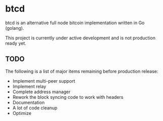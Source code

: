 btcd
====

btcd is an alternative full node bitcoin implementation written in Go (golang).

This project is currently under active development and is not production ready
yet.

## TODO

The following is a list of major items remaining before production release:

- Implement multi-peer support
- Implement relay
- Complete address manager
- Rework the block syncing code to work with headers
- Documentation
- A lot of code cleanup
- Optimize
